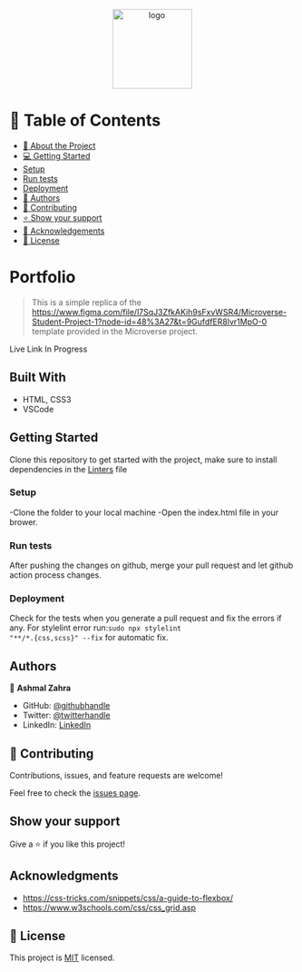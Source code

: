 <a name="readme-top"></a>

<div align="center">

<img src="https://github.com/microverseinc/readme-template/blob/master/murple_logo.png" alt="logo" width="140" height="auto" />
  <br/>

</div>

<!-- TABLE OF CONTENTS -->

# 📗 Table of Contents

- [📖 About the Project](#about-project)
- [💻 Getting Started](#getting-started)
- [Setup](#setup)
- [Run tests](#run-tests)
- [Deployment](#triangular_flag_on_post-deployment)
- [👥 Authors](#authors)
- [🤝 Contributing](#contributing)
- [⭐️ Show your support](#support)
- [🙏 Acknowledgements](#acknowledgements)
- [📝 License](#license)

# Portfolio

> This is a simple replica of the https://www.figma.com/file/l7SqJ3ZfkAKih9sFxvWSR4/Microverse-Student-Project-1?node-id=48%3A27&t=9GufdfER8lvr1MpO-0  template provided in the Microverse project. 

Live Link
In Progress


## Built With

- HTML, CSS3
- VSCode

## Getting Started

Clone this repository to get started with the project, make sure to install dependencies in the [Linters](https://github.com/Bateyjosue/linters-html-css/blob/main/.github/workflows/linters.yml) file


### Setup
-Clone the folder to your local machine
-Open the index.html file in your brower.


### Run tests
After pushing the changes on github, merge your pull request and let github action process changes.

### Deployment
Check for the tests when you generate a pull request and fix the errors if any.
For stylelint error  run:<code>sudo npx stylelint "**/*.{css,scss}" --fix</code> for automatic fix.
## Authors

👤 **Ashmal Zahra**

- GitHub: [@githubhandle](https://github.com/ashmalzahra)
- Twitter: [@twitterhandle](https://twitter.com/AshmalZahraa)
- LinkedIn: [LinkedIn](https://www.linkedin.com/in/ashmal-zahra-35bb09242/)

## 🤝 Contributing

Contributions, issues, and feature requests are welcome!

Feel free to check the [issues page](https://github.com/ashmalzahra/Portfolio/issues).

## Show your support

Give a ⭐️ if you like this project!

## Acknowledgments

- https://css-tricks.com/snippets/css/a-guide-to-flexbox/
- https://www.w3schools.com/css/css_grid.asp

## 📝 License

This project is [MIT](https://github.com/microverseinc/readme-template/blob/master/MIT.md) licensed.
